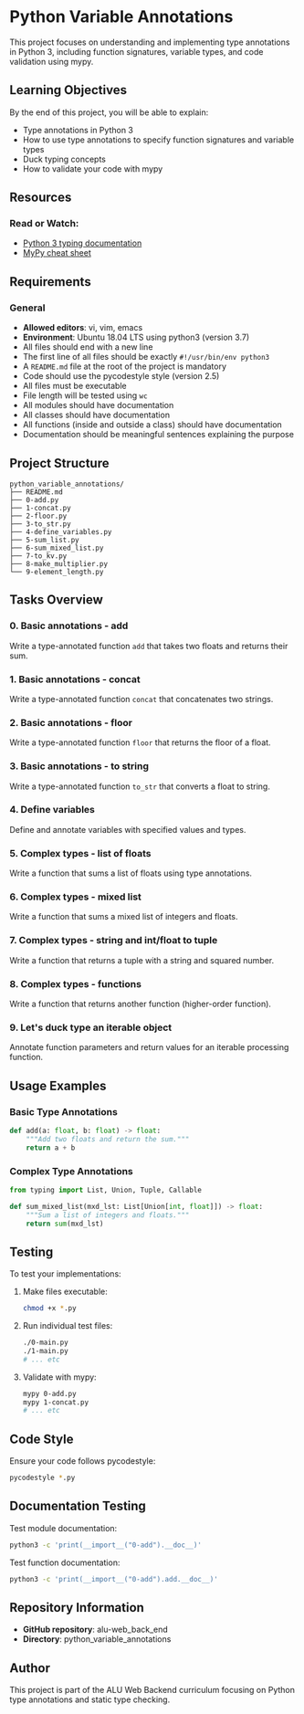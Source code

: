 # Python Variable Annotations

This project focuses on understanding and implementing type annotations in Python 3, including function signatures, variable types, and code validation using mypy.

## Learning Objectives

By the end of this project, you will be able to explain:

- Type annotations in Python 3
- How to use type annotations to specify function signatures and variable types
- Duck typing concepts
- How to validate your code with mypy

## Resources

### Read or Watch:
- [Python 3 typing documentation](https://docs.python.org/3/library/typing.html)
- [MyPy cheat sheet](https://mypy.readthedocs.io/en/stable/cheat_sheet_py3.html)

## Requirements

### General
- **Allowed editors**: vi, vim, emacs
- **Environment**: Ubuntu 18.04 LTS using python3 (version 3.7)
- All files should end with a new line
- The first line of all files should be exactly `#!/usr/bin/env python3`
- A `README.md` file at the root of the project is mandatory
- Code should use the pycodestyle style (version 2.5)
- All files must be executable
- File length will be tested using `wc`
- All modules should have documentation
- All classes should have documentation
- All functions (inside and outside a class) should have documentation
- Documentation should be meaningful sentences explaining the purpose

## Project Structure

```
python_variable_annotations/
├── README.md
├── 0-add.py
├── 1-concat.py
├── 2-floor.py
├── 3-to_str.py
├── 4-define_variables.py
├── 5-sum_list.py
├── 6-sum_mixed_list.py
├── 7-to_kv.py
├── 8-make_multiplier.py
└── 9-element_length.py
```

## Tasks Overview

### 0. Basic annotations - add
Write a type-annotated function `add` that takes two floats and returns their sum.

### 1. Basic annotations - concat
Write a type-annotated function `concat` that concatenates two strings.

### 2. Basic annotations - floor
Write a type-annotated function `floor` that returns the floor of a float.

### 3. Basic annotations - to string
Write a type-annotated function `to_str` that converts a float to string.

### 4. Define variables
Define and annotate variables with specified values and types.

### 5. Complex types - list of floats
Write a function that sums a list of floats using type annotations.

### 6. Complex types - mixed list
Write a function that sums a mixed list of integers and floats.

### 7. Complex types - string and int/float to tuple
Write a function that returns a tuple with a string and squared number.

### 8. Complex types - functions
Write a function that returns another function (higher-order function).

### 9. Let's duck type an iterable object
Annotate function parameters and return values for an iterable processing function.

## Usage Examples

### Basic Type Annotations
```python
def add(a: float, b: float) -> float:
    """Add two floats and return the sum."""
    return a + b
```

### Complex Type Annotations
```python
from typing import List, Union, Tuple, Callable

def sum_mixed_list(mxd_lst: List[Union[int, float]]) -> float:
    """Sum a list of integers and floats."""
    return sum(mxd_lst)
```

## Testing

To test your implementations:

1. Make files executable:
   ```bash
   chmod +x *.py
   ```

2. Run individual test files:
   ```bash
   ./0-main.py
   ./1-main.py
   # ... etc
   ```

3. Validate with mypy:
   ```bash
   mypy 0-add.py
   mypy 1-concat.py
   # ... etc
   ```

## Code Style

Ensure your code follows pycodestyle:
```bash
pycodestyle *.py
```

## Documentation Testing

Test module documentation:
```bash
python3 -c 'print(__import__("0-add").__doc__)'
```

Test function documentation:
```bash
python3 -c 'print(__import__("0-add").add.__doc__)'
```

## Repository Information

- **GitHub repository**: alu-web_back_end
- **Directory**: python_variable_annotations

## Author

This project is part of the ALU Web Backend curriculum focusing on Python type annotations and static type checking.
